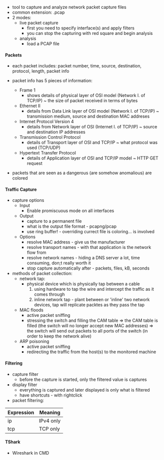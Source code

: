 - tool to capture and analyze network packet capture files
- common extension: .pcap
- 2 modes:
	- live packet capture
		- first you need to specify interface(s) and apply filters
		- you can stop the capturing with red square and begin analysis
	- analysis
		- load a PCAP file
	
#### Packets
- each packet includes: packet number, time, source, destination, protocol, length, packet info 
- packet info has 5 pieces of information:
	- Frame 1
		- shows details of physical layer of OSI model (Network l. of TCP/IP) ~ the size of packet received in terms of bytes
	- Ethernet II
		- details from Data Link layer of OSI model (Network l. of TCP/IP) ~ transmission medium, source and destination MAC addreses
	- Internet Protocol Version 4
		- details from Network layer of OSI (Internet l. of TCP/IP) ~ source and destination IP addresses
	- Transmission Control Protocol
		- details of Transport layer of OSI and TCP/IP ~ what protocol was used (TCP/UDP)
	- Hypertext Transfer Protocol
		- details of Application layer of OSI and TCP/IP model ~ HTTP GET request

- packets that are seen as a dangerous (are somehow anomalious) are colored

#### Traffic Capture
- capture options
	- Input
		- Enable promiscuous mode on all interfaces
	- Output
		- capture to a permanent file
		- what is the output file format - pcapng/pcap
		- use ring buffer! - overriding currect file is coloring... is involved 
	- Options
		- resolve MAC address - give us the manufacturer 
		- resolve transport names - with that application is the network flow from
		- resolve network names - hiding a DNS server a lot, time consuming, don;t really worth it
		- stop capture automatically after - packets, files, kB, seconds
- methods of packet collection:
	- network tap:
		- physical device which is physically tap between a cable
			1. using hardware to tap the wire and intercept the traffic as it comes through
			2. inline network tap - plant between or 'inline' two network devices, tap will replicate packtes as they pass the tap
	- MAC floods
		- active packet sniffing
		- stressing the switch and filling the CAM table => the CAM table is filled (the switch will no longer accept new MAC addresses) => the switch will send out packets to all ports of the switch (in order to keep the network alive)
	- ARP poisoning
		- active packet sniffing
		- redirecting the traffic from the host(s) to the monitored machine

#### Filtering
- capture filter
	- before the capture is started, only the filtered value is captures
- display filter
	- everything is captured and later displayed is only what is filtered
	- have shortcuts - with rightclick
- packet filtering:

Expression | Meaning
------------  | ------------ 
ip | IPv4 only
tcp | TCP only

#### TShark
- Wireshark in CMD